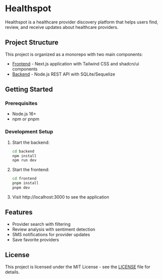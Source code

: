 # Healthspot

Healthspot is a healthcare provider discovery platform that helps users find, review, and receive updates about healthcare providers.

## Project Structure

This project is organized as a monorepo with two main components:

- [Frontend](/frontend) - Next.js application with Tailwind CSS and shadcn/ui components
- [Backend](/backend) - Node.js REST API with SQLite/Sequelize

## Getting Started

### Prerequisites
- Node.js 16+
- npm or pnpm

### Development Setup

1. Start the backend:
   ```bash
   cd backend
   npm install
   npm run dev
   ```

2. Start the frontend:
   ```bash
   cd frontend
   pnpm install
   pnpm dev
   ```

3. Visit http://localhost:3000 to see the application

## Features
- Provider search with filtering
- Review analysis with sentiment detection
- SMS notifications for provider updates
- Save favorite providers

## License

This project is licensed under the MIT License - see the [LICENSE](LICENSE) file for details.